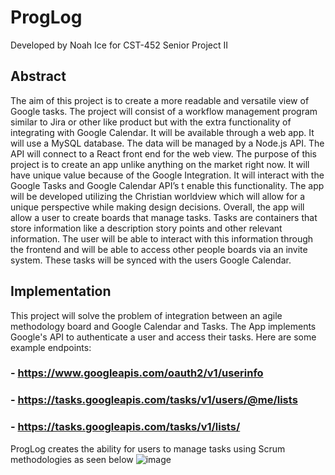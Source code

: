 # ProgLog
Developed by Noah Ice for CST-452 Senior Project II

## Abstract
The aim of this project is to create a more readable and versatile view of Google tasks.
The project will consist of a workflow management program similar to Jira or other like product but with the extra functionality of integrating with Google Calendar. It will be available through a web app. It will use a MySQL database. The data will be managed by a Node.js API. The API will connect to a React front end for the web view. 
The purpose of this project is to create an app unlike anything on the market right now. It will have unique value because of the Google Integration. It will interact with the Google Tasks and Google Calendar API’s t enable this functionality. The app will be developed utilizing the Christian worldview which will allow for a unique perspective while making design decisions.
Overall, the app will allow a user to create boards that manage tasks. Tasks are containers that store information like a description story points and other relevant information. The user will be able to interact with this information through the frontend and will be able to access other people boards via an invite system. These tasks will be synced with the users Google Calendar.

## Implementation
This project will solve the problem of integration between an agile methodology board and Google Calendar and Tasks. The App implements Google's API to authenticate a user and access their tasks. Here are some example endpoints: 
### - https://www.googleapis.com/oauth2/v1/userinfo
### - https://tasks.googleapis.com/tasks/v1/users/@me/lists
### - https://tasks.googleapis.com/tasks/v1/lists/

ProgLog creates the ability for users to manage tasks using Scrum methodologies as seen below
![image](https://github.com/NoahIce/Senior-Project-React/assets/54463292/de8fb132-bffe-457c-b47b-cd232655c59c)
